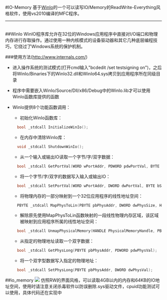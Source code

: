 #IO-Memory
基于[WinIo](#winio)的一个可以读写IO/Memory的ReadWrite-Everything风格软件，使用vs2010编译的MFC程序。
***
<br>
##WinIo
WinIO程序库允许在32位的Windows应用程序中直接对I/O端口和物理内存进行存取操作。通过使用一种内核模式的设备驱动器和其它几种底层编程技巧，它绕过了Windows系统的保护机制。 

###使用方法(http://www.internals.com/)
* 进入操作系统的测试模式(打开cmd输入"bcdedit /set testsigning on")，之后将WinIo/Binaries下的WinIo32.dll和WinIo64.sys拷贝到应用程序所在同级目录  

* 程序中需要嵌入WinIo/Source/Dll/x86/Debug中的WinIo.lib才可以使用WinIo函数库提供的函数  

* WinIo提供8个功能函数调用：  
  * 初始化WinIo函数库：  
  ```cpp
    bool _stdcall InitializeWinIo();
  ```
  * 在内存中清除WinIo库：  
  ```cpp
    void _stdcall ShutdownWinIo();
  ```
  * 从一个输入或输出IO读取一个字节/字/双字数据：  
  ```cpp
    bool _stdcall GetPortVal(WORD wPortAddr, PDWORD pdwPortVal, BYTE bSize);
  ```
  * 将一个字节/字/双字的数据写入输入或输出IO：
  ```cpp
    bool _stdcall SetPortVal(WORD wPortAddr, DWORD dwPortVal, BYTE bSize);
  ```
  * 将物理内存的一部分映射到一个32位应用程序的线性地址空间：
  ```cpp
    PBYTE _stdcall MapPhysToLin(PBYTE pbPhysAddr, DWORD dwPhysSize, HANDLE *pPhysicalMemoryHandle)
  ```
  * 解除原先使用MapPhysToLin函数映射的一段线性物理内存区域，该区域被映射到应用程序所属的线性地址空间：
  ```cpp
    bool _stdcall UnmapPhysicalMemory(HANDLE PhysicalMemoryHandle, PBYTE pbLinAddr)
  ```
  * 从指定的物理地址读取一个双字数据：
  ```cpp
    bool _stdcall GetPhysLong(PBYTE pbPhysAddr, PDWORD pdwPhysVal);
  ```
  * 将一个双字型数据写入指定的物理地址：
  ```cpp
    bool _stdcall SetPhysLong(PBYTE pbPhysAddr, DWORD dwPhysVal);
  ```

##io_memory
![](.io_memory/Image/io_memory.png)
仿照RW的界面风格，可以读取4GB以内的内存和64KB的IO地址空间，使用时请注意关闭杀毒软件以防误删除.sys驱动文件，cpuid功能测试可以使用，具体代码还在实现中
